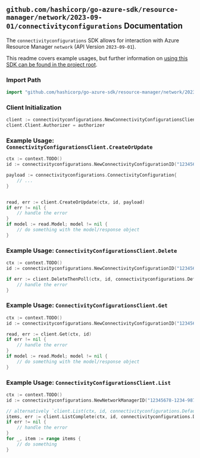 
## `github.com/hashicorp/go-azure-sdk/resource-manager/network/2023-09-01/connectivityconfigurations` Documentation

The `connectivityconfigurations` SDK allows for interaction with Azure Resource Manager `network` (API Version `2023-09-01`).

This readme covers example usages, but further information on [using this SDK can be found in the project root](https://github.com/hashicorp/go-azure-sdk/tree/main/docs).

### Import Path

```go
import "github.com/hashicorp/go-azure-sdk/resource-manager/network/2023-09-01/connectivityconfigurations"
```


### Client Initialization

```go
client := connectivityconfigurations.NewConnectivityConfigurationsClientWithBaseURI("https://management.azure.com")
client.Client.Authorizer = authorizer
```


### Example Usage: `ConnectivityConfigurationsClient.CreateOrUpdate`

```go
ctx := context.TODO()
id := connectivityconfigurations.NewConnectivityConfigurationID("12345678-1234-9876-4563-123456789012", "example-resource-group", "networkManagerValue", "connectivityConfigurationValue")

payload := connectivityconfigurations.ConnectivityConfiguration{
	// ...
}


read, err := client.CreateOrUpdate(ctx, id, payload)
if err != nil {
	// handle the error
}
if model := read.Model; model != nil {
	// do something with the model/response object
}
```


### Example Usage: `ConnectivityConfigurationsClient.Delete`

```go
ctx := context.TODO()
id := connectivityconfigurations.NewConnectivityConfigurationID("12345678-1234-9876-4563-123456789012", "example-resource-group", "networkManagerValue", "connectivityConfigurationValue")

if err := client.DeleteThenPoll(ctx, id, connectivityconfigurations.DefaultDeleteOperationOptions()); err != nil {
	// handle the error
}
```


### Example Usage: `ConnectivityConfigurationsClient.Get`

```go
ctx := context.TODO()
id := connectivityconfigurations.NewConnectivityConfigurationID("12345678-1234-9876-4563-123456789012", "example-resource-group", "networkManagerValue", "connectivityConfigurationValue")

read, err := client.Get(ctx, id)
if err != nil {
	// handle the error
}
if model := read.Model; model != nil {
	// do something with the model/response object
}
```


### Example Usage: `ConnectivityConfigurationsClient.List`

```go
ctx := context.TODO()
id := connectivityconfigurations.NewNetworkManagerID("12345678-1234-9876-4563-123456789012", "example-resource-group", "networkManagerValue")

// alternatively `client.List(ctx, id, connectivityconfigurations.DefaultListOperationOptions())` can be used to do batched pagination
items, err := client.ListComplete(ctx, id, connectivityconfigurations.DefaultListOperationOptions())
if err != nil {
	// handle the error
}
for _, item := range items {
	// do something
}
```
